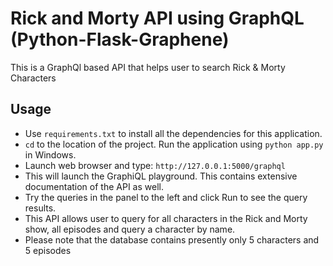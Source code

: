 # Rick and Morty API using GraphQL (Python-Flask-Graphene)
This is a GraphQl based API that helps user to search Rick &amp; Morty Characters

## Usage
- Use `requirements.txt` to install all the dependencies for this application.
- `cd` to the location of the project. Run the application using `python app.py` in Windows.
- Launch web browser and type: `http://127.0.0.1:5000/graphql`
- This will launch the GraphiQL playground. This contains extensive documentation of the API as well.
- Try the queries in the panel to the left and click Run to see the query results.
- This API allows user to query for all characters in the Rick and Morty show, all episodes and query a character by name.
- Please note that the database contains presently only 5 characters and 5 episodes
